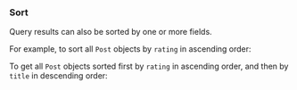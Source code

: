 ### Sort

Query results can also be sorted by one or more fields.

For example, to sort all `Post` objects by `rating` in ascending order:

<inline-fragment platform="js" src="~/lib/datastore/fragments/js/data-access/query-sort-snippet.md"></inline-fragment> <inline-fragment platform="ios" src="~/lib/datastore/fragments/ios/data-access/query-sort-snippet.md"></inline-fragment> <inline-fragment platform="android" src="~/lib/datastore/fragments/android/data-access/query-sort-snippet.md"></inline-fragment> <inline-fragment platform="flutter" src="~/lib/datastore/fragments/flutter/data-access/query-sort-snippet.md"></inline-fragment>

To get all `Post` objects sorted first by `rating` in ascending order, and then by `title` in descending order:

<inline-fragment platform="js" src="~/lib/datastore/fragments/js/data-access/query-sort-multiple-snippet.md"></inline-fragment> <inline-fragment platform="ios" src="~/lib/datastore/fragments/ios/data-access/query-sort-multiple-snippet.md"></inline-fragment> <inline-fragment platform="android" src="~/lib/datastore/fragments/android/data-access/query-sort-multiple-snippet.md"></inline-fragment> <inline-fragment platform="flutter" src="~/lib/datastore/fragments/flutter/data-access/query-sort-multiple-snippet.md"></inline-fragment>
